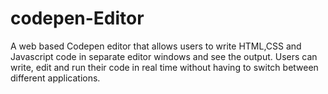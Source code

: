 # codepen-Editor
A web based Codepen editor that allows  users to write HTML,CSS and Javascript code in separate editor windows and see the output. Users can write, edit and run their code in real time without having to switch between different applications. 

